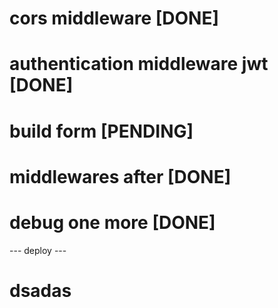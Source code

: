 # cors middleware                           [DONE]  
# authentication middleware jwt             [DONE]
# build form                                [PENDING]

# middlewares after                         [DONE]

# debug one more                            [DONE]

--- deploy ---

# dsadas
